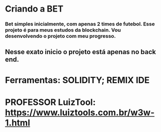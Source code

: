 # Criando a BET 

### Bet simples inicialmente, com apenas 2 times de futebol. Esse projeto é para meus estudos da blockchain. Vou desenvolvendo o projeto com meu progresso.

## Nesse exato inicio o projeto está apenas no back end. 

# Ferramentas: SOLIDITY; REMIX IDE

# PROFESSOR LuizTool: https://www.luiztools.com.br/w3w-1.html
